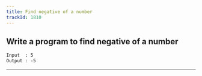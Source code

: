 ```yaml
---
title: Find negative of a number
trackId: 1810
---
```


## Write a program to find negative of a number

```txt
Input  : 5
Output : -5
```

---
